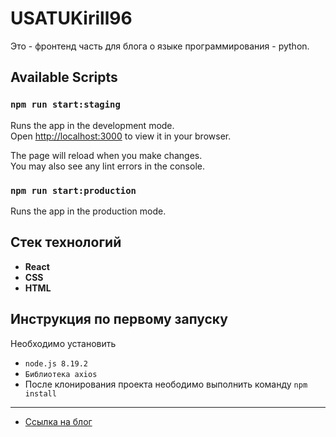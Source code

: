 # USATUKirill96

Это - фронтенд часть для блога о языке программирования - python.

## Available Scripts

### `npm run start:staging`

Runs the app in the development mode.\
Open [http://localhost:3000](http://localhost:3000) to view it in your browser.

The page will reload when you make changes.\
You may also see any lint errors in the console.

### `npm run start:production`
Runs the app in the production mode.


## Стек технологий
- **React**
- **CSS**
- **HTML**

## Инструкция по первому запуску

Необходимо установить 
- `node.js 8.19.2`
- `Библиотека axios`
- После клонирования проекта неободимо выполнить команду `npm install`

<hr/>

- [Ссылка на блог](https://ru.usatukirill96.com/)